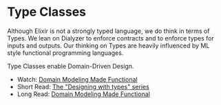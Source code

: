 # Type Classes

Although Elixir is not a strongly typed language, we do think in terms of Types. We lean on
Dialyzer to enforce contracts and to enforce types for inputs and outputs. Our thinking on Types
are heavily influenced by ML style functional programming languages.

Type Classes enable Domain-Driven Design.

* Watch: [Domain Modeling Made Functional](https://fsharpforfunandprofit.com/ddd/)
* Short Read: [The "Designing with types"  series](https://fsharpforfunandprofit.com/series/designing-with-types.html)
* Long Read: [Domain Modeling Made Functional](https://fsharpforfunandprofit.com/books/#domain-modeling-made-functional-ebook-and-paper)
